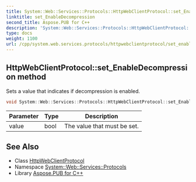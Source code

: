 ```yaml
---
title: System::Web::Services::Protocols::HttpWebClientProtocol::set_EnableDecompression method
linktitle: set_EnableDecompression
second_title: Aspose.PUB for C++
description: 'System::Web::Services::Protocols::HttpWebClientProtocol::set_EnableDecompression method. Sets a value that indicates if decompression is enabled in C++.'
type: docs
weight: 1100
url: /cpp/system.web.services.protocols/httpwebclientprotocol/set_enabledecompression/
---
```

## HttpWebClientProtocol::set_EnableDecompression method


Sets a value that indicates if decompression is enabled.

```cpp
void System::Web::Services::Protocols::HttpWebClientProtocol::set_EnableDecompression(bool value)
```


| Parameter | Type | Description |
| --- | --- | --- |
| value | bool | The value that must be set. |

## See Also

* Class [HttpWebClientProtocol](../)
* Namespace [System::Web::Services::Protocols](../../)
* Library [Aspose.PUB for C++](../../../)
